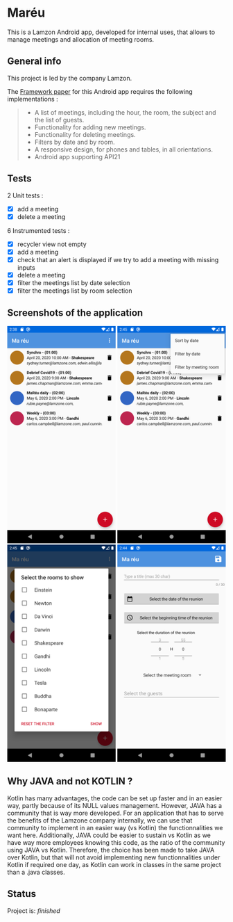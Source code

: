 # Maréu
This is a Lamzon Android app, developed for internal uses, that allows to manage meetings and allocation of meeting rooms.

## General info
This project is led by the company Lamzon.

The [Framework paper](https://s3-eu-west-1.amazonaws.com/course.oc-static.com/projects/GEN+android+P4/Note+de+cadrage+-+Mare%CC%81u.pdf "Framework paper") for this Android app requires the following implementations :

>* A list of meetings, including the hour, the room, the subject and the list of guests.
>* Functionality for adding new meetings.
>* Functionality for deleting meetings.
>* Filters by date and by room.
>* A responsive design, for phones and tables, in all orientations.
>* Android app supporting API21

## Tests
2 Unit tests :
- [x] add a meeting
- [x] delete a meeting

6 Instrumented tests :
- [x] recycler view not empty
- [x] add a meeting
- [x] check that an alert is displayed if we try to add a meeting with missing inputs
- [x] delete a meeting
- [x] filter the meetings list by date selection
- [x] filter the meetings list by room selection

## Screenshots of the application
<img src="/device-2020-04-19-143925.png " width="250"> <img src="/device-2020-04-19-144519.png " width="250"> <img src="/device-2020-04-19-144527.png " width="250">
<img src="/device-2020-04-19-144500.png " width="250">

## Why JAVA and not KOTLIN ?
Kotlin has many advantages, the code can be set up faster and in an easier way, partly because of its NULL values management.
However, JAVA has a community that is way more developed. For an application that has to serve the benefits of the Lamzone company internally, we can use that community to implement in an easier way (vs Kotlin) the functionnalities we want here. 
Additionally, JAVA could be easier to sustain vs Kotlin as we have way more employees knowing this code, as the ratio of the community using JAVA vs Kotlin.
Therefore, the choice has been made to take JAVA over Kotlin, but that will not avoid implementing new functionnalities under Kotlin if required one day, as Kotlin can work in classes in the same project than a .java classes.

## Status
Project is:  _finished_




